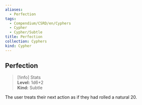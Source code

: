 ```yaml
---
aliases:
  - Perfection
tags:
  - Compendium/CSRD/en/Cyphers
  - Cypher
  - Cypher/Subtle
title: Perfection
collection: Cyphers
kind: Cypher
---
```

## Perfection  
>[!info] Stats  
> **Level:** 1d6+2  
> **Kind:** Subtle
  
The user treats their next action as if they had rolled a natural 20.